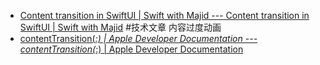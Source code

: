 - [Content transition in SwiftUI | Swift with Majid --- Content transition in SwiftUI | Swift with Majid](https://swiftwithmajid.com/2022/08/02/content-transition-in-swiftui/) #技术文章 内容过度动画
- [contentTransition(_:) | Apple Developer Documentation --- contentTransition(_:) | Apple Developer Documentation](https://developer.apple.com/documentation/swiftui/view/contenttransition(_:))